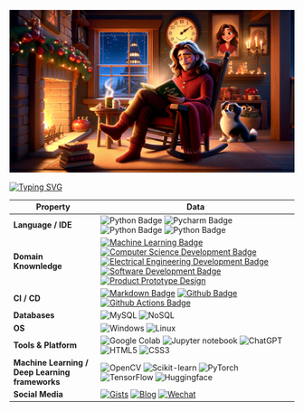 ![](./src/cover.png)

[![Typing SVG](https://readme-typing-svg.herokuapp.com?font=Fira+Code&pause=1000&center=true&vCenter=true&width=700&lines=My+name+is+onemore118+%F0%9F%99%8C;Welcome+to+visit+my+repositories+%E2%AD%90)](https://git.io/typing-svg)

<!--   my-skils -->

| Property                                 | Data                                     |
| ---------------------------------------- | ---------------------------------------- |
| **Language / IDE**                       | ![Python Badge](https://img.shields.io/badge/-Python-3776AB?style=flat&logo=Python&logoColor=white) ![Pycharm Badge](https://img.shields.io/badge/-Pycharm-3776AB?style=flat&logo=Pycharm&logoColor=white) ![Python Badge](https://img.shields.io/badge/-vsCode-3776AB?style=flat&logo=visualstudiocode&logoColor=white) ![Python Badge](https://img.shields.io/badge/-flask-3776AB?style=flat&logo=Flask&logoColor=white) |
| **Domain Knownledge**                    | [![Machine Learning Badge](https://img.shields.io/badge/-Machine%20Learning-01D277?style=flat&logoColor=white)](https://github.com/BEPb/BEPb) [![Computer Science Development Badge](https://img.shields.io/badge/-Computer%20Science-FAB040?style=flat&logoColor=white)](https://github.com/search?q=user%3ABEPb&type=Repositories) [![Electrical Engineering Development Badge](https://img.shields.io/badge/-Electrical%20Engineering-4C8CBF?style=flat&logoColor=white)](https://github.com/search?q=user%3ABEPb&type=Repositories) [![Software Development Badge](https://img.shields.io/badge/-Software%20Development-FF6600?style=flat&logoColor=white)](https://github.com/search?q=user%3ABEPb&type=Repositories) [![Product Prototype Design](https://img.shields.io/badge/-Product%20Prototype%20Design-DC143C?style=flat&logoColor=blue)](https://github.com/search?q=user%3ABEPb&type=Repositories) |
| **CI / CD**                              | [![Markdown Badge](https://img.shields.io/badge/-Markdown-2088FF?style=flat&logo=Markdown&logoColor=white)](https://github.com/BEPb/BEPb) [![Github Badge](https://img.shields.io/badge/-Github%20-2088FF?style=flat&logo=Github&logoColor=white)](https://github.com/BEPb/BEPb) [![Github Actions Badge](https://img.shields.io/badge/-Git%20-2088FF?style=flat&logo=Git&logoColor=white)](https://github.com/BEPb/BEPb) |
| **Databases**                            | ![MySQL](https://img.shields.io/badge/-MySQL-1078AF?style=flat&logo=MySQL&logoColor=white) ![NoSQL](https://img.shields.io/badge/-NoSQL-DC143C?style=flat&logo=Redis&logoColor=white)|
| **OS**                                   | ![Windows](https://img.shields.io/badge/-Windows-1078AF?style=flat&logo=Windows&logoColor=white) ![Linux](https://img.shields.io/badge/-Linux-FAB040?style=flat&logo=Linux&logoColor=white)|
| **Tools & Platform**                     | ![Google Colab](https://img.shields.io/badge/Colab-F9AB00?style=for-the-badge&logo=googlecolab&color=525252) ![Jupyter notebook](https://img.shields.io/badge/jupyter%20notebook-27338e?style=for-the-badge&logo=jupyter&logoColor=F37626) ![ChatGPT](https://img.shields.io/badge/chatgpt-eee?style=for-the-badge&logo=openai&logoColor=black) ![HTML5](https://img.shields.io/badge/HTML5-E34F26?style=for-the-badge&logo=html5&logoColor=white) ![CSS3](https://img.shields.io/badge/CSS3-1572B6?style=for-the-badge&logo=css3&logoColor=white) |
| **Machine Learning / Deep Learning frameworks** | ![OpenCV](http://img.shields.io/badge/-OpenCV-eee?style=flat-square&logo=opencv&logoColor=F37626) ![Scikit-learn](http://img.shields.io/badge/-Scikit--Learn-eee?style=flat-square&logo=scikit-learn&logoColor=e26d00) ![PyTorch](http://img.shields.io/badge/-PyTorch-eee?style=flat-square&logo=pytorch&logoColor=EE4C2C) ![TensorFlow](http://img.shields.io/badge/-TensorFlow-eee?style=flat-square&logo=tensorflow&logoColor=FF6F00) ![Huggingface](http://img.shields.io/badge/-Huggingface-eee?style=flat-square&logo=huggingface&logoColor=FFD21E) |
| **Social Media** |  [![Gists](http://img.shields.io/badge/-Gist-eee?style=flat-square&logo=github&logoColor=212121)](https://gist.github.com/onemore118/) [![Blog](http://img.shields.io/badge/-Blog-eee?style=flat-square&logo=hugo&logoColor=FF4088)](https://onemore118.github.io/) [![Wechat](http://img.shields.io/badge/-Wechat-eee?style=flat-square&logo=Wechat&logoColor=07C160)](https://onemore118.github.io/img/wechat.jpg) |
